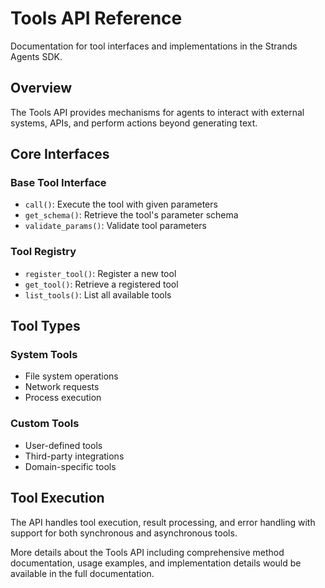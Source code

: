 # Tools API Reference

Documentation for tool interfaces and implementations in the Strands Agents SDK.

## Overview

The Tools API provides mechanisms for agents to interact with external systems, APIs, and perform actions beyond generating text.

## Core Interfaces

### Base Tool Interface
- `call()`: Execute the tool with given parameters
- `get_schema()`: Retrieve the tool's parameter schema
- `validate_params()`: Validate tool parameters

### Tool Registry
- `register_tool()`: Register a new tool
- `get_tool()`: Retrieve a registered tool
- `list_tools()`: List all available tools

## Tool Types

### System Tools
- File system operations
- Network requests
- Process execution

### Custom Tools
- User-defined tools
- Third-party integrations
- Domain-specific tools

## Tool Execution

The API handles tool execution, result processing, and error handling with support for both synchronous and asynchronous tools.

More details about the Tools API including comprehensive method documentation, usage examples, and implementation details would be available in the full documentation.